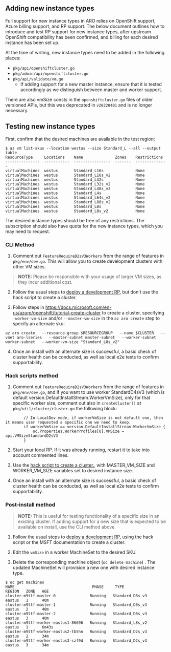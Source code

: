 ## Adding new instance types

Full support for new instance types in ARO relies on OpenShift support, Azure billing support, and RP support. The below document outlines how to introduce and test RP support for new instance types, after upstream OpenShift compatibility has been confirmed, and billing for each desired instance has been set up.

At the time of writing, new instance types need to be added in the following places:

- `pkg/api/openshiftcluster.go`
- `pkg/admin/api/openshiftcluster.go`
- `pkg/api/validate/vm.go`
    - If adding support for a new master instance, ensure that it is tested accordingly as we distinguish between master and worker support.

There are also vmSize consts in the `openshiftcluster.go` files of older versioned APIs, but this was deprecated in `v20220401` and is no longer necessary.

## Testing new instance types

First, confirm that the desired machines are available in the test region:
~~~
$ az vm list-skus --location westus --size Standard_L --all --output table
ResourceType     Locations    Name              Zones    Restrictions
---------------  -----------  ----------------  -------  --------------
virtualMachines  westus       Standard_L16s              None
virtualMachines  westus       Standard_L16s_v2           None
virtualMachines  westus       Standard_L32s              None
virtualMachines  westus       Standard_L32s_v2           None
virtualMachines  westus       Standard_L48s_v2           None
virtualMachines  westus       Standard_L4s               None
virtualMachines  westus       Standard_L64s_v2           None
virtualMachines  westus       Standard_L80s_v2           None
virtualMachines  westus       Standard_L8s               None
virtualMachines  westus       Standard_L8s_v2            None
~~~
The desired instance types should be free of any restrictions. The subscription should also have quota for the new instance types, which you may need to request.

### CLI Method

1) Comment out `FeatureRequireD2sV3Workers` from the range of features in `pkg/env/dev.go`. This will allow you to create development clusters with other VM sizes.

> __NOTE:__ Please be responsible with your usage of larger VM sizes, as they incur additional cost.

2) Follow the usual steps to [deploy a development RP](https://github.com/Azure/ARO-RP/blob/master/docs/deploy-development-rp.md), but don't use the hack script to create a cluster.

3) Follow steps in https://docs.microsoft.com/en-us/azure/openshift/tutorial-create-cluster to create a cluster, specifying `-worker-vm-size` and/or `--master-vm-size` in the `az aro create` step to specify an alternate sku:

~~~
az aro create   --resource-group $RESOURCEGROUP   --name $CLUSTER   --vnet aro-lseries   --master-subnet master-subnet   --worker-subnet worker-subnet   --worker-vm-size "Standard_L8s_v2"
~~~

4) Once an install with an alternate size is successful, a basic check of cluster health can be conducted, as well as local e2e tests to confirm supportability.

### Hack scripts method

1) Comment out `FeatureRequireD2sV3Workers` from the range of features in `pkg/env/dev.go`, and if you want to use worker StandardD4sV3 (which is default version.DefaultInstallStream.WorkerVmSize), only for that specific worker size, comment out also in `createCluster()` at `pkg/util/cluster/cluster.go` the following block:
~~~
		// In LocalDev mode, if workerVmSize is not default one, then it means user requested a specific one we need to keep.
		if workerVmSize == version.DefaultInstallStream.WorkerVmSize {
			oc.Properties.WorkerProfiles[0].VMSize = api.VMSizeStandardD2sV3
		}
~~~

2) Start your local RP. If it was already running, restart it to take into account commented lines.

3) Use the [hack script to create a cluster.](https://github.com/cadenmarchese/ARO-RP/blob/master/docs/deploy-development-rp.md#run-the-rp-and-create-a-cluster), with MASTER_VM_SIZE and WORKER_VM_SIZE variables set to desired instance size.

4) Once an install with an alternate size is successful, a basic check of cluster health can be conducted, as well as local e2e tests to confirm supportability.

### Post-install method

> __NOTE:__ This is useful for testing functionality of a specific size in an existing cluster. If adding support for a new size that is expected to be available on install, use the CLI method above.

1)  Follow the usual steps to [deploy a development RP](https://github.com/Azure/ARO-RP/blob/master/docs/deploy-development-rp.md), using the hack script or the MSFT documentation to create a cluster. 

2) Edit the `vmSize` in a worker MachineSet to the desired SKU.

3) Delete the corresponding machine object (`oc delete machine`) . The updated MachineSet will provision a new one with desired instance type.
~~~
$ oc get machines
NAME                                  PHASE     TYPE              REGION   ZONE   AGE
cluster-m9ttf-master-0               Running   Standard_D8s_v3   eastus   1      40m
cluster-m9ttf-master-1               Running   Standard_D8s_v3   eastus   2      40m
cluster-m9ttf-master-2               Running   Standard_D8s_v3   eastus   3      40m
cluster-m9ttf-worker-eastus1-86696   Running   Standard_L8s_v2   eastus   1      6m43s
cluster-m9ttf-worker-eastus2-tb5hn   Running   Standard_D2s_v3   eastus   2      34m
cluster-m9ttf-worker-eastus3-szf9d   Running   Standard_D2s_v3   eastus   3      34m
~~~